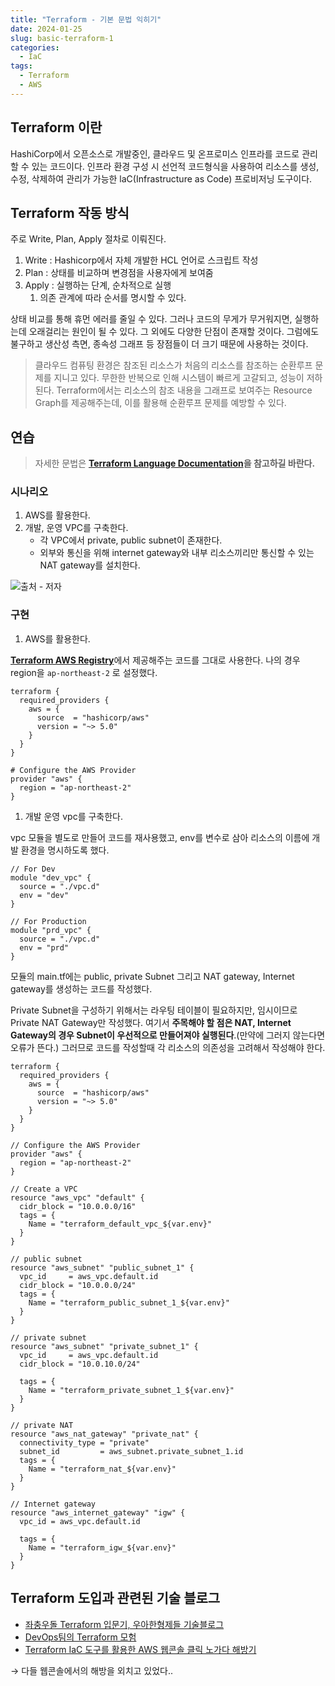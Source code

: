 ```yaml
---
title: "Terraform - 기본 문법 익히기"
date: 2024-01-25
slug: basic-terraform-1
categories:
  - IaC
tags:
  - Terraform
  - AWS
---
```


## Terraform 이란

HashiCorp에서 오픈소스로 개발중인, 클라우드 및 온프로미스 인프라를 코드로 관리할 수 있는 코드이다. 인프라 환경 구성 시 선언적 코드형식을 사용하여 리소스를 생성, 수정, 삭제하여 관리가 가능한 laC(Infrastructure as Code) 프로비저닝 도구이다.

## Terraform 작동 방식

주로 Write, Plan, Apply 절차로 이뤄진다.

1. Write : Hashicorp에서 자체 개발한 HCL 언어로 스크립트 작성
2. Plan : 상태를 비교하며 변경점을 사용자에게 보여줌
3. Apply : 실행하는 단계, 순차적으로 실행
   1. 의존 관계에 따라 순서를 명시할 수 있다.

상태 비교를 통해 휴먼 에러를 줄일 수 있다. 그러나 코드의 무게가 무거워지면, 실행하는데 오래걸리는 원인이 될 수 있다. 그 외에도 다양한 단점이 존재할 것이다. 그럼에도 불구하고 생산성 측면, 종속성 그래프 등 장점들이 더 크기 때문에 사용하는 것이다.

> 클라우드 컴퓨팅 환경은 참조된 리소스가 처음의 리소스를 참조하는 순환루프 문제를 지니고 있다. 무한한 반복으로 인해 시스템이 빠르게 고갈되고, 성능이 저하된다. Terraform에서는 리소스의 참조 내용을 그래프로 보여주는 Resource Graph를 제공해주는데, 이를 활용해 순환루프 문제를 예방할 수 있다.

## 연습

> 자세한 문법은 **[Terraform Language Documentation](https://developer.hashicorp.com/terraform/language)을 참고하길 바란다.**

### 시나리오

1. AWS를 활용한다.
2. 개발, 운영 VPC를 구축한다.
   - 각 VPC에서 private, public subnet이 존재한다.
   - 외부와 통신을 위해 internet gateway와 내부 리소스끼리만 통신할 수 있는 NAT gateway를 설치한다.

![출처 - 저자](20240128_aws.png)

### 구현

1. AWS를 활용한다.

[**Terraform AWS Registry**](https://registry.terraform.io/providers/hashicorp/aws/latest/docs)에서 제공해주는 코드를 그대로 사용한다. 나의 경우 region을 `ap-northeast-2` 로 설정했다.

```hcl
terraform {
  required_providers {
    aws = {
      source  = "hashicorp/aws"
      version = "~> 5.0"
    }
  }
}

# Configure the AWS Provider
provider "aws" {
  region = "ap-northeast-2"
}
```

1. 개발 운영 vpc를 구축한다.

vpc 모듈을 별도로 만들어 코드를 재사용했고, env를 변수로 삼아 리소스의 이름에 개발 환경을 명시하도록 했다.

```hcl
// For Dev
module "dev_vpc" {
  source = "./vpc.d"
  env = "dev"
}

// For Production
module "prd_vpc" {
  source = "./vpc.d"
  env = "prd"
}
```

모듈의 main.tf에는 public, private Subnet 그리고 NAT gateway, Internet gateway를 생성하는 코드를 작성했다.

Private Subnet을 구성하기 위해서는 라우팅 테이블이 필요하지만, 임시이므로 Private NAT Gateway만 작성했다. 여기서 **주목해야 할 점은 NAT, Internet Gateway의 경우 Subnet이 우선적으로 만들어져야 실행된다**.(만약에 그러지 않는다면 오류가 뜬다.) 그러므로 코드를 작성할때 각 리소스의 의존성을 고려해서 작성해야 한다.

```hcl
terraform {
  required_providers {
    aws = {
      source  = "hashicorp/aws"
      version = "~> 5.0"
    }
  }
}

// Configure the AWS Provider
provider "aws" {
  region = "ap-northeast-2"
}

// Create a VPC
resource "aws_vpc" "default" {
  cidr_block = "10.0.0.0/16"
  tags = {
    Name = "terraform_default_vpc_${var.env}"
  }
}

// public subnet
resource "aws_subnet" "public_subnet_1" {
  vpc_id     = aws_vpc.default.id
  cidr_block = "10.0.0.0/24"
  tags = {
    Name = "terraform_public_subnet_1_${var.env}"
  }
}

// private subnet
resource "aws_subnet" "private_subnet_1" {
  vpc_id     = aws_vpc.default.id
  cidr_block = "10.0.10.0/24"

  tags = {
    Name = "terraform_private_subnet_1_${var.env}"
  }
}

// private NAT
resource "aws_nat_gateway" "private_nat" {
  connectivity_type = "private"
  subnet_id         = aws_subnet.private_subnet_1.id
  tags = {
    Name = "terraform_nat_${var.env}"
  }
}

// Internet gateway
resource "aws_internet_gateway" "igw" {
  vpc_id = aws_vpc.default.id

  tags = {
    Name = "terraform_igw_${var.env}"
  }
}
```

## Terraform 도입과 관련된 기술 블로그

- [좌충우돌 Terraform 입문기, 우아한형제들 기술블로그](https://techblog.woowahan.com/2646/)
- [DevOps팀의 Terraform 모험](https://helloworld.kurly.com/blog/terraform-adventure/)
- [Terraform IaC 도구를 활용한 AWS 웹콘솔 클릭 노가다 해방기](https://saramin.github.io/2022-10-21-terraform/)

→ 다들 웹콘솔에서의 해방을 외치고 있었다..
